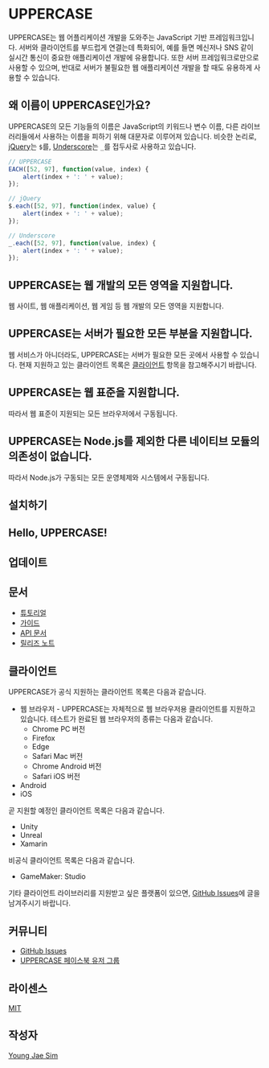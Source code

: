 # UPPERCASE
UPPERCASE는 웹 어플리케이션 개발을 도와주는 JavaScript 기반 프레임워크입니다. 서버와 클라이언트를 부드럽게 연결는데 특화되어, 예를 들면 메신저나 SNS 같이 실시간 통신이 중요한 애플리케이션 개발에 유용합니다. 또한 서버 프레임워크로만으로 사용할 수 있으며, 반대로 서버가 불필요한 웹 애플리케이션 개발을 할 때도 유용하게 사용할 수 있습니다.

## 왜 이름이 UPPERCASE인가요?
UPPERCASE의 모든 기능들의 이름은 JavaScript의 키워드나 변수 이름, 다른 라이브러리들에서 사용하는 이름을 피하기 위해 대문자로 이루어져 있습니다. 비슷한 논리로, [jQuery](https://jquery.com/)는 `$`를, [Underscore](http://underscorejs.org/)는 `_`를 접두사로 사용하고 있습니다.

```javascript
// UPPERCASE
EACH([52, 97], function(value, index) {
    alert(index + ': ' + value);
});

// jQuery
$.each([52, 97], function(index, value) {
    alert(index + ': ' + value);
});

// Underscore
_.each([52, 97], function(value, index) {
    alert(index + ': ' + value);
});
```

## UPPERCASE는 웹 개발의 모든 영역을 지원합니다.
웹 사이트, 웹 애플리케이션, 웹 게임 등 웹 개발의 모든 영역을 지원합니다.

## UPPERCASE는 서버가 필요한 모든 부분을 지원합니다.
웹 서비스가 아니더라도, UPPERCASE는 서버가 필요한 모든 곳에서 사용할 수 있습니다. 현재 지원하고 있는 클라이언트 목록은 [클라이언트](#클라이언트) 항목을 참고해주시기 바랍니다.

## UPPERCASE는 웹 표준을 지원합니다.
따라서 웹 표준이 지원되는 모든 브라우저에서 구동됩니다.

## UPPERCASE는 Node.js를 제외한 다른 네이티브 모듈의 의존성이 없습니다.
따라서 Node.js가 구동되는 모든 운영체제와 시스템에서 구동됩니다.

## 설치하기

## Hello, UPPERCASE!

## 업데이트

## 문서
* [튜토리얼](DOC/TUTORIAL.md)
* [가이드](DOC/GUIDE.md)
* [API 문서](API/README.md)
* [릴리즈 노트](DOC/RELEASE.md)

## 클라이언트
UPPERCASE가 공식 지원하는 클라이언트 목록은 다음과 같습니다.
* 웹 브라우저 - UPPERCASE는 자체적으로 웹 브라우저용 클라이언트를 지원하고 있습니다. 테스트가 완료된 웹 브라우저의 종류는 다음과 같습니다.
	- Chrome PC 버전
	- Firefox
	- Edge
	- Safari Mac 버전
	- Chrome Android 버전
	- Safari iOS 버전
* Android
* iOS

곧 지원할 예정인 클라이언트 목록은 다음과 같습니다.
* Unity
* Unreal
* Xamarin

비공식 클라이언트 목록은 다음과 같습니다.
* GameMaker: Studio

기타 클라이언트 라이브러리를 지원받고 싶은 플랫폼이 있으면, [GitHub Issues](https://github.com/Hanul/UPPERCASE/issues)에 글을 남겨주시기 바랍니다.

## 커뮤니티
* [GitHub Issues](https://github.com/Hanul/UPPERCASE/issues)
* [UPPERCASE 페이스북 유저 그룹](https://www.facebook.com/groups/uppercase/)

## 라이센스
[MIT](LICENSE)

## 작성자
[Young Jae Sim](https://github.com/Hanul)